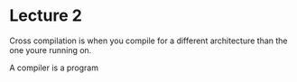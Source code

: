 # Lecture 2

Cross compilation is when you compile for a different architecture than the one youre running on.

A compiler is a program
